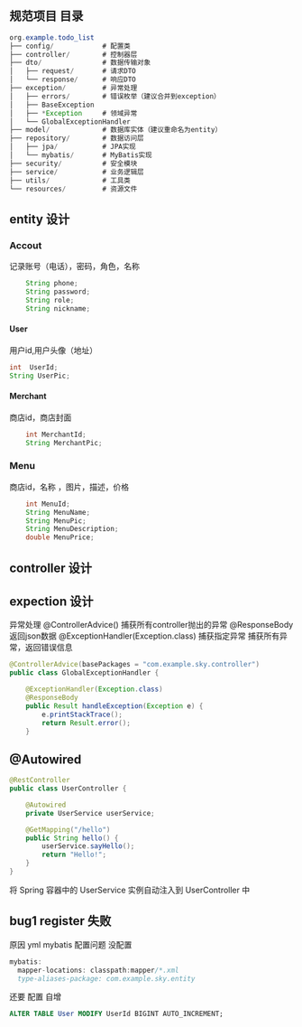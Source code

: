 ## 规范项目 目录

```java
org.example.todo_list
├── config/            # 配置类
├── controller/        # 控制器层
├── dto/               # 数据传输对象
│   ├── request/       # 请求DTO
│   └── response/      # 响应DTO
├── exception/         # 异常处理
│   ├── errors/        # 错误枚举（建议合并到exception）
│   ├── BaseException
│   ├── *Exception     # 领域异常
│   └── GlobalExceptionHandler
├── model/             # 数据库实体（建议重命名为entity）
├── repository/        # 数据访问层
│   ├── jpa/           # JPA实现
│   └── mybatis/       # MyBatis实现
├── security/          # 安全模块
├── service/           # 业务逻辑层
├── utils/             # 工具类
└── resources/         # 资源文件
```





## entity 设计

### Accout 

记录账号（电话），密码，角色，名称

```java
    String phone;
    String password;
    String role;
    String nickname;
```

#### User

用户id,用户头像（地址）

```java
int  UserId;
String UserPic;
```

#### Merchant

商店id，商店封面 

```java
    int MerchantId;
    String MerchantPic;
```

### Menu

商店id，名称 ，图片，描述，价格

```java
    int MenuId;
    String MenuName;
    String MenuPic;
    String MenuDescription;
    double MenuPrice;
```



## controller 设计



## expection 设计

异常处理
@ControllerAdvice() 捕获所有controller抛出的异常
@ResponseBody 返回json数据
@ExceptionHandler(Exception.class) 捕获指定异常
捕获所有异常，返回错误信息

```java
@ControllerAdvice(basePackages = "com.example.sky.controller")
public class GlobalExceptionHandler {

    @ExceptionHandler(Exception.class)
    @ResponseBody
    public Result handleException(Exception e) {
        e.printStackTrace();
        return Result.error();
    }

```
## @Autowired 

```java
@RestController
public class UserController {

    @Autowired
    private UserService userService;

    @GetMapping("/hello")
    public String hello() {
        userService.sayHello();
        return "Hello!";
    }
}

```
将 Spring 容器中的 UserService 实例自动注入到 UserController 中



## bug1 register 失败

原因 yml mybatis 配置问题 没配置

```java
mybatis:
  mapper-locations: classpath:mapper/*.xml
  type-aliases-package: com.example.sky.entity
```

还要 配置 自增

```sql
ALTER TABLE User MODIFY UserId BIGINT AUTO_INCREMENT;

```

